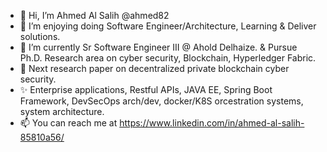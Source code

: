- 👋 Hi, I’m Ahmed Al Salih @ahmed82 
- 👀 I’m enjoying doing Software Engineer/Architecture, Learning & Deliver solutions.
- 🌱 I’m currently Sr Software Engineer III @ Ahold Delhaize. & Pursue Ph.D. Research area on cyber security, Blockchain, Hyperledger Fabric.
- 💞️ Next research paper on decentralized private blockchain cyber security.
- ✨ Enterprise applications, Restful APIs, JAVA EE, Spring Boot Framework, DevSecOps arch/dev, docker/K8S orcestration systems, system architecture.
- 📫 You can reach me at https://www.linkedin.com/in/ahmed-al-salih-85810a56/

<!---
ahmed82/ahmed82 is a ✨ special ✨ repository because its `README.md` (this file) appears on your GitHub profile.
You can click the Preview link to take a look at your changes.
--->
